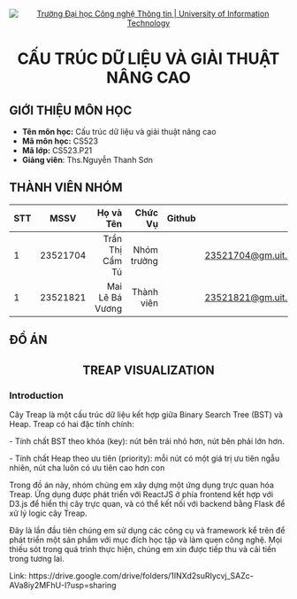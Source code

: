 <!-- Banner -->
<p align='center'>
  <a href=https://www.uit.edu.vn/" title="University of Information Technology" style="border: none;">
     <img src="https://i.imgur.com/WmMnSRt.png" alt="Trường Đại học Công nghệ Thông tin | University of Information Technology">
  </a>
</p>

<h1 align="center"><b>CẤU TRÚC DỮ LIỆU VÀ GIẢI THUẬT NÂNG CAO</b></h>

## GIỚI THIỆU MÔN HỌC
* **Tên môn học:** Cấu trúc dữ liệu và giải thuật nâng cao
* **Mã môn học:** CS523
* **Mã lớp:** CS523.P21
* **Giảng viên**: Ths.Nguyễn Thanh Sơn

## THÀNH VIÊN NHÓM
|STT| MSSV      | Họ và Tên       |Chức Vụ    | Github                                                  | Email                   |
|---|:---------:| ---------------:|----------:|--------------------------------------------------------:|-------------------------:
| 1 | 23521704  | Trần Thị Cẩm Tú |Nhóm trưởng|  |23521704@gm.uit.edu.vn   |
| 1 | 23521821  | Mai Lê Bá Vương |Thành viên|  |23521821@gm.uit.edu.vn   |

## ĐỒ ÁN
<h2 align="center"><b>TREAP VISUALIZATION</b></h>
<h3>Introduction</h3>
<p>Cây Treap là một cấu trúc dữ liệu kết hợp giữa Binary Search Tree (BST) và Heap. Treap có hai đặc tính chính:</p>
<p>- Tính chất BST theo khóa (key): nút bên trái nhỏ hơn, nút bên phải lớn hơn.</p>
<p>- Tính chất Heap theo ưu tiên (priority): mỗi nút có một giá trị ưu tiên ngẫu nhiên, nút cha luôn có ưu tiên cao hơn con</p>
<p>Trong đồ án này, nhóm chúng em xây dựng một ứng dụng trực quan hóa Treap. Ứng dụng được phát triển với ReactJS ở phía frontend kết hợp với D3.js để hiển thị cây trực quan, và có thể kết nối với backend bằng Flask để xử lý logic cây Treap.</p>

<p>Đây là lần đầu tiên chúng em sử dụng các công cụ và framework kể trên để phát triển một sản phẩm với mục đích học tập và làm quen công nghệ. Mọi thiếu sót trong quá trình thực hiện, chúng em xin được tiếp thu và cải tiến trong tương lai.</p>
<p>Link: https://drive.google.com/drive/folders/1INXd2suRIycvj_SAZc-AVa8iy2MFhU-I?usp=sharing</p>
